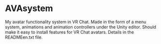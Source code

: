 # AVAsystem
My avatar functionality system in VR Chat. Made in the form of a menu system, animations and animation controllers under the Unity editor. Should make it easy to install features for VR Chat avatars. Details in the READMEen.txt file.
